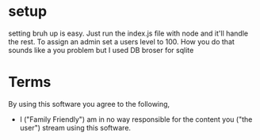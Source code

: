 # setup
setting bruh up is easy. Just run the index.js file with node and it'll handle the rest. To assign an admin set a users level to 100. How you do that sounds like a you problem but I used DB broser for sqlite

# Terms
By using this software you agree to the following,
* I ("Family Friendly") am in no way responsible for the content you ("the user") stream using this software.